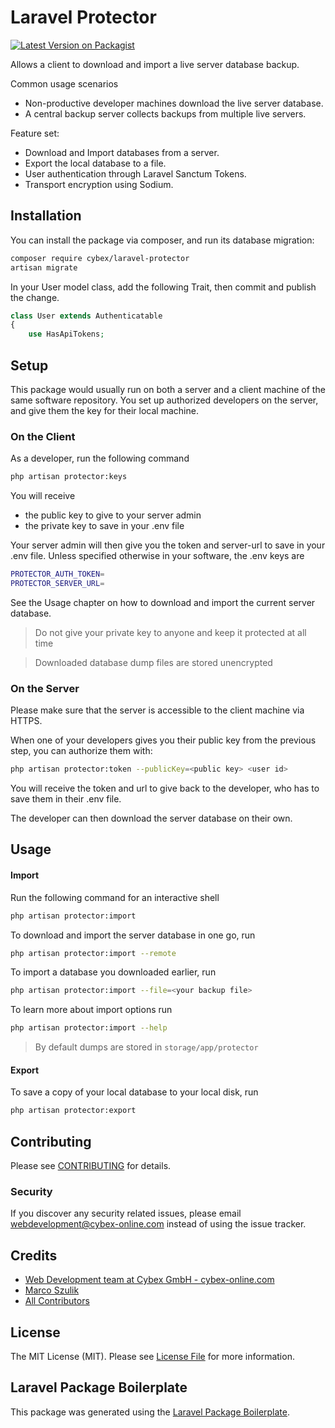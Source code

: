 # Laravel Protector

[![Latest Version on Packagist](https://img.shields.io/packagist/v/cybex/laravel-protector.svg?style=flat-square)](https://packagist.org/packages/cybex/laravel-protector)

Allows a client to download and import a live server database backup.

Common usage scenarios
- Non-productive developer machines download the live server database. 
- A central backup server collects backups from multiple live servers.

Feature set:
 
- Download and Import databases from a server.
- Export the local database to a file.
- User authentication through Laravel Sanctum Tokens.
- Transport encryption using Sodium.

## Installation

You can install the package via composer, and run its database migration:

```bash
composer require cybex/laravel-protector
artisan migrate
```

In your User model class, add the following Trait, then commit and publish the change.
```php
class User extends Authenticatable
{
    use HasApiTokens;
```

## Setup

This package would usually run on both a server and a client machine of the same software repository.
You set up authorized developers on the server, and give them the key for their local machine.

### On the Client

As a developer, run the following command
```bash
php artisan protector:keys
```

You will receive
- the public key to give to your server admin
- the private key to save in your .env file

Your server admin will then give you the token and server-url to save in your .env file.
Unless specified otherwise in your software, the .env keys are

```bash
PROTECTOR_AUTH_TOKEN=
PROTECTOR_SERVER_URL=
```

See the Usage chapter on how to download and import the current server database.

>Do not give your private key to anyone and keep it protected at all time

>Downloaded database dump files are stored unencrypted

### On the Server

Please make sure that the server is accessible to the client machine via HTTPS.

When one of your developers gives you their public key from the previous step, you can authorize them with: 

```bash
php artisan protector:token --publicKey=<public key> <user id>
```

You will receive the token and url to give back to the developer, who has to save them in their .env file.

The developer can then download the server database on their own.

## Usage

#### Import

Run the following command for an interactive shell
```bash
php artisan protector:import
```

To download and import the server database in one go, run
```bash
php artisan protector:import --remote
```

To import a database you downloaded earlier, run
```bash
php artisan protector:import --file=<your backup file>
```

To learn more about import options run
```bash
php artisan protector:import --help
```

>By default dumps are stored in `storage/app/protector`

#### Export

To save a copy of your local database to your local disk, run
```bash
php artisan protector:export
```

## Contributing

Please see [CONTRIBUTING](CONTRIBUTING.md) for details.

### Security

If you discover any security related issues, please email webdevelopment@cybex-online.com instead of using the issue tracker.

## Credits

- [Web Development team at Cybex GmbH - cybex-online.com](https://github.com/cybex-gmbh)
- [Marco Szulik](https://github.com/mszulik)
- [All Contributors](../../contributors)

## License

The MIT License (MIT). Please see [License File](LICENSE.md) for more information.

## Laravel Package Boilerplate

This package was generated using the [Laravel Package Boilerplate](https://laravelpackageboilerplate.com).
